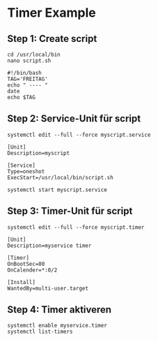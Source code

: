# Timer Example

## Step 1: Create script 

```
cd /usr/local/bin 
nano script.sh 
```


```
#!/bin/bash
TAG='FREITAG'
echo " ---- " 
date 
echo $TAG 
```

## Step 2: Service-Unit für script 

```
systemctl edit --full --force myscript.service
```

```
[Unit]
Description=myscript 

[Service]
Type=oneshot 
ExecStart=/usr/local/bin/script.sh
```

```
systemctl start myscript.service 
```


## Step 3: Timer-Unit für script 

```
systemctl edit --full --force myscript.timer
```

```
[Unit]
Description=myservice timer 

[Timer]
OnBootSec=80
OnCalender=*:0/2

[Install]
WantedBy=multi-user.target
```

## Step 4: Timer aktiveren 

```
systemctl enable myservice.timer
systemctl list-timers 
```

